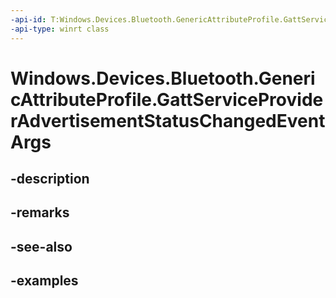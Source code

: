 ```yaml
---
-api-id: T:Windows.Devices.Bluetooth.GenericAttributeProfile.GattServiceProviderAdvertisementStatusChangedEventArgs
-api-type: winrt class
---
```


<!-- Class syntax.
public class GattServiceProviderAdvertisementStatusChangedEventArgs 
-->

# Windows.Devices.Bluetooth.GenericAttributeProfile.GattServiceProviderAdvertisementStatusChangedEventArgs

## -description

## -remarks

## -see-also

## -examples

